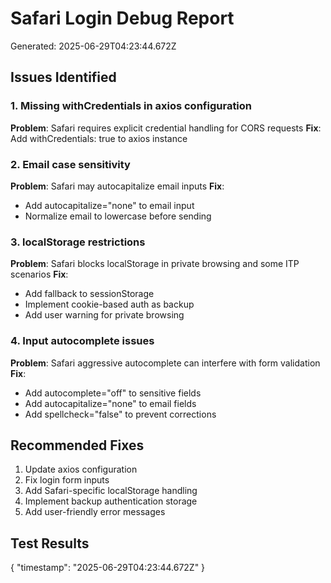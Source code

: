 
# Safari Login Debug Report
Generated: 2025-06-29T04:23:44.672Z

## Issues Identified

### 1. Missing withCredentials in axios configuration
**Problem**: Safari requires explicit credential handling for CORS requests
**Fix**: Add withCredentials: true to axios instance

### 2. Email case sensitivity
**Problem**: Safari may autocapitalize email inputs
**Fix**: 
- Add autocapitalize="none" to email input
- Normalize email to lowercase before sending

### 3. localStorage restrictions
**Problem**: Safari blocks localStorage in private browsing and some ITP scenarios
**Fix**: 
- Add fallback to sessionStorage
- Implement cookie-based auth as backup
- Add user warning for private browsing

### 4. Input autocomplete issues
**Problem**: Safari aggressive autocomplete can interfere with form validation
**Fix**:
- Add autocomplete="off" to sensitive fields
- Add autocapitalize="none" to email fields
- Add spellcheck="false" to prevent corrections

## Recommended Fixes

1. Update axios configuration
2. Fix login form inputs
3. Add Safari-specific localStorage handling
4. Implement backup authentication storage
5. Add user-friendly error messages

## Test Results
{
  "timestamp": "2025-06-29T04:23:44.672Z"
}
